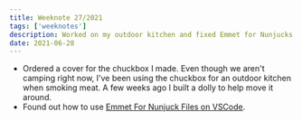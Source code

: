```yaml
---
title: Weeknote 27/2021
tags: ['weeknotes']
description: Worked on my outdoor kitchen and fixed Emmet for Nunjucks files. 
date: 2021-06-28
---
```

- Ordered a cover for the chuckbox I made. Even though we aren't camping right now, I've been using the chuckbox for an outdoor kitchen when smoking meat. A few weeks ago I built a dolly to help move it around. 
- Found out how to use [Emmet For Nunjuck Files on VSCode](https://www.michael1e.com/turning-on-emmet-for-nunjuck-files-on-vscode/). 